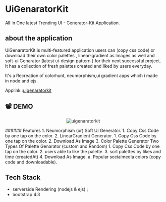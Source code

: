 # UiGenaratorKit
 All In One latest Trending UI - Generator-Kit Application.
 
## about the application
UiGenaratorKit is multi-featured application users can (copy css code) or download their own color palettes , linear-gradient as Images as well and soft-ui Genarator (latest ui-design pattern ) for their next successful project. It has a collection of fresh palettes created and liked by users everyday.

It's a Recreation of colorhunt, neumorphism,ui gradient apps which i made in node and ejs.

Applink :[uigenaratorkit](https://uigenaratorkit.herokuapp.com)

## :film_projector: DEMO
<p align="center">
<img src="./public/uigenaratorkit.gif" alt="uigenaratorkit">
</p>
###### Features
1. Neumorphism (or) Soft UI Generator.
    1. Copy Css Code  by one tap on the color.
2. LinearGradient Generator.
    1. Copy Css Code  by one tap on the color.
    2. Download As Image
3. Color Palette Generator
   Two Types Of Palette Genarator (custom and Random) 
    1. Copy Css Code by one tap on the color.
    2. users able to like the palette.
    3. sort palettes by likes and time (createdAt)
    4. Download As Image.
   a. Popular socialmedia colors (copy code and downloadable).

## Tech Stack
- serverside Rendering (nodejs & ejs) ;
- bootstrap 4.3


